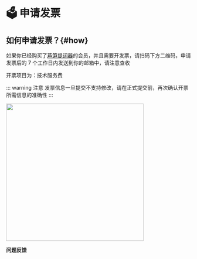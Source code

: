 # 🗳️ 申请发票

## 如何申请发票？{#how}

如果你已经购买了[芦笋提词器](/)的会员，并且需要开发票，请扫码下方二维码，申请发票后的 7 个工作日内发送到你的邮箱中，请注意查收

开票项目为：技术服务费

::: warning  注意
发票信息一旦提交不支持修改，请在正式提交前，再次确认开票所需信息的准确性
:::

<ImgCenter><img src="/assets/invoice3.png" alt="" width="375"></ImgCenter>

**问题反馈**

<UserGroup/>